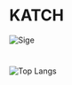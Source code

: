 # KATCH 

![Sige](https://i.pinimg.com/564x/b7/ad/71/b7ad71aa0cb316eabd54c31278651d50.jpg)
#
![Top Langs](https://github-readme-stats.vercel.app/api/top-langs/?username=ka-chng&layout=donut&theme=dark)

